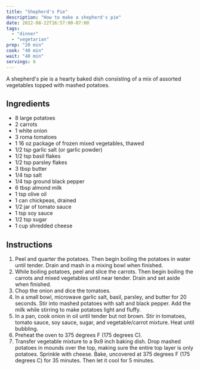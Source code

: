 ```yaml
---
title: "Shepherd's Pie"
description: "How to make a shepherd's pie"
date: 2022-08-22T16:57:00-07:00
tags:
  - "dinner"
  - "vegetarian"
prep: "20 min"
cook: "40 min"
wait: "40 min"
servings: 6
---
```


A shepherd's pie is a hearty baked dish consisting of a mix of assorted vegetables topped with mashed potatoes.

## Ingredients

* 8 large potatoes
* 2 carrots
* 1 white onion
* 3 roma tomatoes
* 1 16 oz package of frozen mixed vegetables, thawed
* 1/2 tsp garlic salt (or garlic powder)
* 1/2 tsp basil flakes
* 1/2 tsp parsley flakes
* 3 tbsp butter
* 1/4 tsp salt
* 1/4 tsp ground black pepper
* 6 tbsp almond milk
* 1 tsp olive oil
* 1 can chickpeas, drained
* 1/2 jar of tomato sauce
* 1 tsp soy sauce
* 1/2 tsp sugar
* 1 cup shredded cheese

## Instructions

1. Peel and quarter the potatoes. Then begin boiling the potatoes in water until tender. Drain and mash in a mixing bowl when finished.
2. While boiling potatoes, peel and slice the carrots. Then begin boiling the carrots and mixed vegetables until near tender. Drain and set aside when finished.
3. Chop the onion and dice the tomatoes.
4. In a small bowl, microwave garlic salt, basil, parsley, and butter for 20 seconds. Stir into mashed potatoes with salt and black pepper. Add the milk while stirring to make potatoes light and fluffy.
6. In a pan, cook onion in oil until tender but not brown. Stir in tomatoes, tomato sauce, soy sauce, sugar, and vegetable/carrot mixture. Heat until bubbling.
7. Preheat the oven to 375 degrees F (175 degrees C).
8. Transfer vegetable mixture to a 9x9 inch baking dish. Drop mashed potatoes in mounds over the top, making sure the entire top layer is only potatoes. Sprinkle with cheese. Bake, uncovered at 375 degrees F (175 degrees C) for 35 minutes. Then let it cool for 5 minutes.
